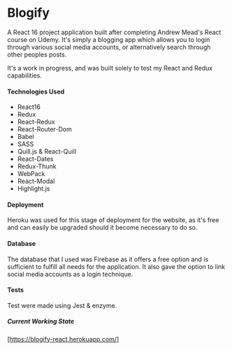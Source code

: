 # Blogify
A React 16 project application built after completing Andrew Mead's React course on Udemy. It's simply a blogging app which allows you to login through various social media accounts, or alternatively search through other peoples posts.

It's a work in progress, and was built solely to test my React and Redux capabilities.

#### Technologies Used
- React16
- Redux
- React-Redux
- React-Router-Dom
- Babel
- SASS
- Quill.js & React-Quill
- React-Dates
- Redux-Thunk
- WebPack
- React-Modal
- Highlight.js

#### Deployment
Heroku was used for this stage of deployment for the website, as it's free and can easily be upgraded should it become necessary to do so.

#### Database
The database that I used was Firebase as it offers a free option and is sufficient to fulfill all needs for the application. It also gave the option to link social media accounts as a login technique.

#### Tests
Test were made using Jest & enzyme.

##### Current Working State
[https://blogify-react.herokuapp.com/]